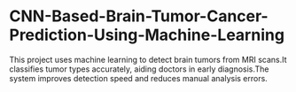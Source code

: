 # CNN-Based-Brain-Tumor-Cancer-Prediction-Using-Machine-Learning
This project uses machine learning to detect brain tumors from MRI scans.It classifies tumor types accurately, aiding doctors in early diagnosis.The system improves detection speed and reduces manual analysis errors.
